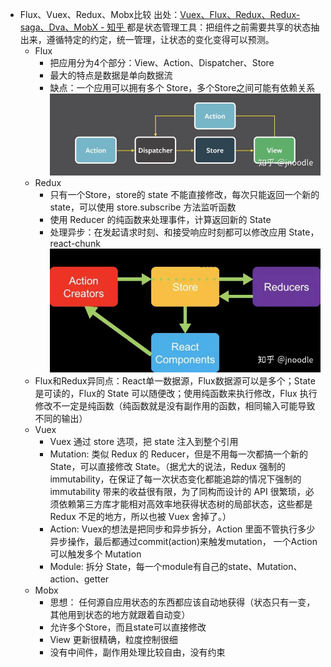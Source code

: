 * Flux、Vuex、Redux、Mobx比较
  出处：[Vuex、Flux、Redux、Redux-saga、Dva、MobX - 知乎 ](https://zhuanlan.zhihu.com/p/53599723)
  都是状态管理工具：把组件之前需要共享的状态抽出来，遵循特定的约定，统一管理，让状态的变化变得可以预测。
  - Flux 
    - 把应用分为4个部分：View、Action、Dispatcher、Store
    - 最大的特点是数据是单向数据流
    - 缺点：一个应用可以拥有多个 Store，多个Store之间可能有依赖关系
  ![figure-flex](./image/figure-flux.jpg)
  - Redux
    - 只有一个Store，store的 state 不能直接修改，每次只能返回一个新的 state，可以使用 store.subscribe 方法监听函数
    - 使用 Reducer 的纯函数来处理事件，计算返回新的 State
    - 处理异步：在发起请求时刻、和接受响应时刻都可以修改应用 State，react-chunk
  ![figure-redux](./image/figure-redux.jpg)
  - Flux和Redux异同点：React单一数据源，Flux数据源可以是多个；State 是可读的，Flux的 State 可以随便改；使用纯函数来执行修改，Flux 执行修改不一定是纯函数（纯函数就是没有副作用的函数，相同输入可能导致不同的输出）
  - Vuex
    - Vuex 通过 store 选项，把 state 注入到整个引用
    - Mutation: 类似 Redux 的 Reducer，但是不用每一次都搞一个新的 State，可以直接修改 State。（据尤大的说法，Redux 强制的 immutability，在保证了每一次状态变化都能追踪的情况下强制的 immutability 带来的收益很有限，为了同构而设计的 API 很繁琐，必须依赖第三方库才能相对高效率地获得状态树的局部状态，这些都是 Redux 不足的地方，所以也被 Vuex 舍掉了。）
    - Action: Vuex的想法是把同步和异步拆分，Action 里面不管执行多少异步操作，最后都通过commit(action)来触发mutation， 一个Action可以触发多个 Mutation
    - Module: 拆分 State，每一个module有自己的state、Mutation、action、getter
  - Mobx
    - 思想： 任何源自应用状态的东西都应该自动地获得（状态只有一变，其他用到状态的地方就跟着自动变）
    - 允许多个Store，而且state可以直接修改
    - View 更新很精确，粒度控制很细
    - 没有中间件，副作用处理比较自由，没有约束

